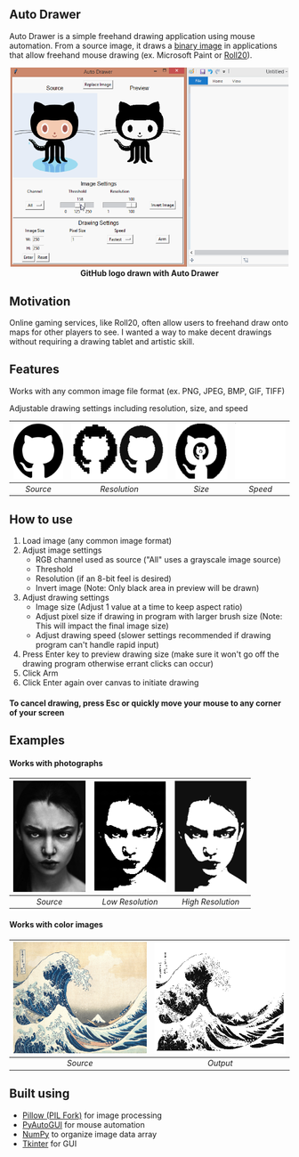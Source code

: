 ## Auto Drawer
Auto Drawer is a simple freehand drawing application using mouse automation.
From a source image, it draws a [binary image](https://en.wikipedia.org/wiki/Binary_image)
in applications that allow freehand mouse drawing (ex. Microsoft Paint or [Roll20](https://roll20.net/)).

<p align="center">
  <img src="/assets/examples/OctocatGIF.gif" width="500">
  <br>
  <b>GitHub logo drawn with Auto Drawer</b>
</p>


## Motivation
Online gaming services, like Roll20, often allow users to freehand draw onto maps 
for other players to see. I wanted a way to make decent drawings without requiring
a drawing tablet and artistic skill. 

## Features
Works with any common image file format (ex. PNG, JPEG, BMP, GIF, TIFF)

Adjustable drawing settings including resolution, size, and speed

| <img src="/assets/source/github.jpg" height="100"> | <img src="/assets/examples/Resolution.png" height="100"> | <img src="/assets/examples/Scales.png" height="100"> | <img src="/assets/examples/GithubCrop.gif" height="100"> |
| :---: | :---: | :---: | :---: |
| *Source* | *Resolution* | *Size* | *Speed* |

## How to use
1. Load image (any common image format)
2. Adjust image settings
    * RGB channel used as source ("All" uses a grayscale image source)
    * Threshold
    * Resolution (if an 8-bit feel is desired)
    * Invert image (Note: Only black area in preview will be drawn)
3. Adjust drawing settings
    * Image size (Adjust 1 value at a time to keep aspect ratio)
    * Adjust pixel size if drawing in program with larger brush size (Note: This will impact the final image size)
    * Adjust drawing speed (slower settings recommended if drawing program can't handle rapid input)
4. Press Enter key to preview drawing size (make sure it won't go off the drawing program otherwise errant clicks can occur)
5. Click Arm
6. Click Enter again over canvas to initiate drawing

#### To cancel drawing, press Esc or quickly move your mouse to any corner of your screen

## Examples

#### Works with photographs

| <img src="/assets/source/face.jpg" height="200"> | <img src="/assets/examples/FaceDrawn.png" height="200"> | <img src="/assets/examples/FaceDrawnHighRes.png" height="200"> |
| :---: | :---: | :---: |
| *Source* | *Low Resolution* | *High Resolution* |

#### Works with color images

| <img src="/assets/source/GreatWave.jpg" height="200"> | <img src="/assets/examples/GreatWaveDrawn.png" height="200"> | 
| :---: | :---: |
| *Source* | *Output* | 

## Built using
- [Pillow (PIL Fork)](https://pillow.readthedocs.io/en/stable/#) for image processing
- [PyAutoGUI](https://pyautogui.readthedocs.io/en/latest/) for mouse automation
- [NumPy](https://numpy.org/) to organize image data array
- [Tkinter](https://docs.python.org/3/library/tkinter.html) for GUI
